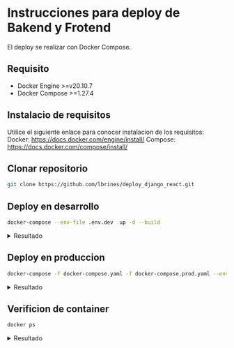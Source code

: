# Instrucciones para deploy de Bakend y Frotend

El deploy se realizar con Docker Compose.

## Requisito

* Docker Engine >=v20.10.7
* Docker Compose >=1.27.4

## Instalacio de requisitos

Utilice el siguiente enlace para conocer instalacion de los requisitos: 
Docker: <https://docs.docker.com/engine/install/>
Compose: <https://docs.docker.com/compose/install/>

## Clonar repositorio
```bash
git clone https://github.com/lbrines/deploy_django_react.git
```

## Deploy en desarrollo

```bash
docker-compose --env-file .env.dev  up -d --build
```

<details>
  <summary>Resultado</summary>

```bash
Building backend
Step 1/8 : FROM python:3.6
---> b58bb3901b01
Step 2/8 : ENV PYTHONUNBUFFERED=1
---> Using cache
---> 7a44527d38cb
Step 3/8 : RUN apt-get update && apt-get install graphviz graphviz-dev postgresql-client -y && rm -rf /var/lib/apt/lists/*
---> Using cache
---> cdeaf9142f85
Step 4/8 : RUN pip install psycopg2 && pip install psycopg2-binary
---> Using cache
---> ba1aaa52ed0f
Step 5/8 : WORKDIR /code
---> Using cache
.
.
.
.
Starting prueba02_db_1 ... done
Starting prueba02_backend_1 ... done
Starting prueba02_frontend_1 ... done
```
</details>

## Deploy en produccion

```bash
docker-compose -f docker-compose.yaml -f docker-compose.prod.yaml --env-file .env.prod  up -d --build
```

<details>
  <summary>Resultado</summary>

```bash
.
.
.
---> d09e31a283f4
Step 5/12 : RUN npm install
---> Using cache
---> 1e459afb81d4
Step 6/12 : RUN npm run build
---> Running in e824d9b7a7bb

> frontendpublic@0.1.0 build /app
> node scripts/build.js

Creating an optimized production build..
  .
  .
  .
Creating prueba02_db_1 ... done
Creating prueba02_backend_1 ... done
Creating prueba02_frontend_1 ... done
```
</details>

## Verificion de container

```bash
docker ps
```
<details>
  <summary>Resultado</summary>

```bash
CONTAINER ID   IMAGE               COMMAND                  CREATED          STATUS          PORTS                                                                          NAMES
83eabdd1c8f9   prueba02_frontend   "/docker-entrypoint.…"   56 seconds ago   Up 54 seconds   0.0.0.0:80->80/tcp, :::80->80/tcp, 0.0.0.0:3000->3000/tcp, :::3000->3000/tcp   prueba02_frontend_1
15c594cb431a   prueba02_backend    "sh start.sh db"         56 seconds ago   Up 55 seconds   0.0.0.0:8000->8000/tcp, :::8000->8000/tcp                                      prueba02_backend_1
3346e6f6eb7a   postgres            "docker-entrypoint.s…"   57 seconds ago   Up 56 seconds   5432/tcp                                                                       prueba02_db_1
```
</details>